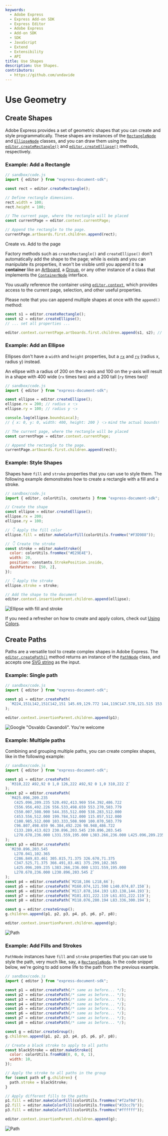 ```yaml
---
keywords:
  - Adobe Express
  - Express Add-on SDK
  - Express Editor
  - Adobe Express
  - Add-on SDK
  - SDK
  - JavaScript
  - Extend
  - Extensibility
  - API
title: Use Shapes
description: Use Shapes.
contributors:
  - https://github.com/undavide
---
```


# Use Geometry

## Create Shapes

Adobe Express provides a set of geometric shapes that you can create and style programmatically. These shapes are instances of the [`RectangleNode`](../../../references/document-sandbox/document-apis/classes/RectangleNode.md) and [`EllipseNode`](../../../references/document-sandbox/document-apis/classes/EllipseNode.md) classes, and you can draw them using the [`editor.createRectangle()`](../../../references/document-sandbox/document-apis/classes/Editor.md#createrectangle) and [`editor.createEllipse()`](../../../references/document-sandbox/document-apis/classes/Editor.md#createellipse) methods, respectively.

### Example: Add a Rectangle

```js
// sandbox/code.js
import { editor } from "express-document-sdk";

const rect = editor.createRectangle();

// Define rectangle dimensions.
rect.width = 100;
rect.height = 100;

// The current page, where the rectangle will be placed
const currentPage = editor.context.currentPage;

// Append the rectangle to the page.
currentPage.artboards.first.children.append(rect);
```

<InlineAlert slots="header, text, text1" variant="warning"/>

Create vs. Add to the page

Factory methods such as `createRectangle()` and `createEllipse()` don't automatically add the shape to the page; while is exists and you can manipulate its properties, it won't be visible until you append it to **a container** like an [Artboard](../../../references/document-sandbox/document-apis/classes/ArtboardNode.md), a [Group](./group_elements.md), or any other instance of a class that implements the [`ContainerNode`](../../../references/document-sandbox/document-apis/interfaces/ContainerNode.md) interface.

You usually reference the container using [`editor.context`](../../../references/document-sandbox/document-apis/classes/Context.md), which provides access to the current page, selection, and other useful properties.

Please note that you can append multiple shapes at once with the `append()` method:

```js
const s1 = editor.createRectangle();
const s2 = editor.createEllipse();
// ... set all properties ...

editor.context.currentPage.artboards.first.children.append(s1, s2); // 👈
```

### Example: Add an Ellipse

Ellipses don't have a `width` and `height` properties, but a [`rx`](../../../references/document-sandbox/document-apis/classes/EllipseNode.md#rx) and [`ry`](../../../references/document-sandbox/document-apis/classes/EllipseNode.md#ry) (radius x, radius y) instead.

<InlineAlert slots="text" variant="warning"/>

An ellipse with a radius of 200 on the x-axis and 100 on the y-axis will result in a shape with 400 wide (`rx` times two) and a 200 tall (`ry` times two)!

```js
// sandbox/code.js
import { editor } from "express-document-sdk";

const ellipse = editor.createEllipse();
ellipse.rx = 200; // radius x 👈
ellipse.ry = 100; // radius y 👈

console.log(ellipse.boundsLocal);
// { x: 0, y: 0, width: 400, height: 200 } 👈 mind the actual bounds!

// The current page, where the rectangle will be placed
const currentPage = editor.context.currentPage;

// Append the rectangle to the page.
currentPage.artboards.first.children.append(rect);
```

### Example: Style Shapes

Shapes have `fill` and `stroke` properties that you can use to style them. The following example demonstrates how to create a rectangle with a fill and a stroke.

```js
// sandbox/code.js
import { editor, colorUtils, constants } from "express-document-sdk";

// Create the shape
const ellipse = editor.createEllipse();
ellipse.rx = 200;
ellipse.ry = 100;

// 👇 Apply the fill color
ellipse.fill = editor.makeColorFill(colorUtils.fromHex("#F3D988"));

// 👇 Create the stroke
const stroke = editor.makeStroke({
  color: colorUtils.fromHex("#E29E4E"),
  width: 20,
  position: constants.StrokePosition.inside,
  dashPattern: [50, 2],
});

// 👇 Apply the stroke
ellipse.stroke = stroke;

// Add the shape to the document
editor.context.insertionParent.children.append(ellipse);
```

![Ellipse with fill and stroke](./images/shapes_ellipse.jpg)

<InlineAlert slots="text" variant="info"/>

If you need a refresher on how to create and apply colors, check out [Using Colors](./use_color.md).

## Create Paths

Paths are a versatile tool to create complex shapes in Adobe Express. The [`editor.createPath()`](../../../references/document-sandbox/document-apis/classes/Editor.md#createpath) method returns an instance of the [`PathNode`](../../../references/document-sandbox/document-apis/classes/PathNode.md) class, and accepts one [SVG string](https://developer.mozilla.org/en-US/docs/Web/SVG/Tutorial/Paths) as the input.

### Example: Single path

```js
// sandbox/code.js
import { editor } from "express-document-sdk";

const p1 = editor.createPath(
  `M224,151L142,151C142,151 145.69,129.772 144,119C147.578,121.515 153.324,124.558 153,124C153.551,119.627 149,115 149,115C154.041,111.701 155.245,104.477 150,110C151.775,105.754 151.55,100.222 146,107C140.45,113.778 150.733,97.726 152,89C153.267,80.274 143.163,79.42 137,77C130.837,74.58 133.264,72.337 133,71C130.052,80.34 126.261,82.078 123,81C119.567,79.866 119.164,65.513 125,57C120.007,59.519 119,58 119,58C128.157,53.412 134.031,44.13 132,42C129.969,39.87 114.451,41.06 106,54C97.549,66.94 99.126,73.868 104,79C96.435,82.127 72,99 72,99C72,99 65.521,102.836 59,102C59.031,109.474 62.37,105.88 65,105C61.399,110.264 61.382,114.8 62,119C64.225,116.9 64,115 64,115C64,115 64.124,118.136 64,122C65.53,120.78 66,119 66,119C66,119 65.324,128.405 66.474,127.387C69.247,124.933 72.234,118.577 74,105C78.171,103.746 106,92 106,92C109.996,104.248 115.941,119.738 112,151L91,151`
);

editor.context.insertionParent.children.append(p1);
```

![Google "Osvaldo Cavandoli". You're welcome](./images/paths_linea.png)

### Example: Multiple paths

Combining and grouping multiple paths, you can create complex shapes, like in the following example:

```js
// sandbox/code.js
import { editor } from "express-document-sdk";

const p1 = editor.createPath(
  `M310,222 A92,92 0 1,0 126,222 A92,92 0 1,0 310,222 Z`
);
const p2 = editor.createPath(
  `M425.096,209.235 
    C425.096,209.235 520.492,413.969 554.392,486.722 
    C556.956,492.226 556.533,498.659 553.270,503.779 
    C550.007,508.900 544.355,512.000 538.283,512.000 
    C453.556,512.000 199.784,512.000 115.057,512.000 
    C108.985,512.000 103.333,508.900 100.070,503.779 
    C96.807,498.659 96.384,492.226 98.948,486.722 
    C133.289,413.023 230.896,203.545 230.896,203.545 
    L278.678,236.000 L331.559,195.000 L383.266,236.000 L425.096,209.235 Z`
);
const p3 = editor.createPath(
  `M230.896,203.545 
    L278.041,102.365 
    C286.849,83.461 305.815,71.375 326.670,71.375 
    C347.525,71.375 366.491,83.461 375.299,102.365 
    L425.096,209.235 L383.266,236.000 L331.559,195.000 
    L278.678,236.000 L230.896,203.545 Z`
);
const p4 = editor.createPath(`M218,106 L218,66`);
const p5 = editor.createPath(`M160.074,121.590 L140.074,87.150`);
const p6 = editor.createPath(`M117.878,164.193 L83.138,144.193`);
const p7 = editor.createPath(`M101.831,222.119 L61.831,222.119`);
const p8 = editor.createPath(`M118.076,280.194 L83.336,300.194`);

const g = editor.createGroup();
g.children.append(p1, p2, p3, p4, p5, p6, p7, p8);

editor.context.insertionParent.children.append(g);
```

![Path](./images/paths_complex.png)

### Example: Add Fills and Strokes

`PathNode` instances have `fill` and `stroke` properties that you can use to style the path, very much like, say, a [`RectangleNode`](../../../references/document-sandbox/document-apis/classes/RectangleNode.md). In the code snippet below, we're going to add some life to the path from the previous example.

```js
// sandbox/code.js
import { editor } from "express-document-sdk";

const p1 = editor.createPath(/* same as before... */);
const p2 = editor.createPath(/* same as before... */);
const p3 = editor.createPath(/* same as before... */);
const p4 = editor.createPath(/* same as before... */);
const p5 = editor.createPath(/* same as before... */);
const p6 = editor.createPath(/* same as before... */);
const p7 = editor.createPath(/* same as before... */);
const p8 = editor.createPath(/* same as before... */);

const g = editor.createGroup();
g.children.append(p1, p2, p3, p4, p5, p6, p7, p8);

// Create a black stroke to apply to all paths
const blackStroke = editor.makeStroke({
  color: colorUtils.fromRGB(0, 0, 0, 1),
  width: 10,
});

// Apply the stroke to all paths in the group
for (const path of g.children) {
  path.stroke = blackStroke;
}

// Apply different fills to the paths
p1.fill = editor.makeColorFill(colorUtils.fromHex("#f2af0d"));
p2.fill = editor.makeColorFill(colorUtils.fromHex("#33cc7b"));
p3.fill = editor.makeColorFill(colorUtils.fromHex("#ffffff"));

editor.context.insertionParent.children.append(g);
```

![Path](./images/paths_styled.png)
